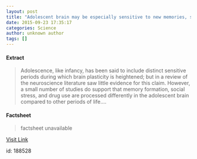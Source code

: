```yaml
---
layout: post
title: "Adolescent brain may be especially sensitive to new memories, social stress, and drug use"
date: 2015-09-23 17:35:17
categories: Science
author: unknown author
tags: []
---
```



#### Extract
>Adolescence, like infancy, has been said to include distinct sensitive periods during which brain plasticity is heightened; but in a review of the neuroscience literature saw little evidence for this claim. However, a small number of studies do support that memory formation, social stress, and drug use are processed differently in the adolescent brain compared to other periods of life....

#### Factsheet
>factsheet unavailable

[Visit Link](http://www.sciencedaily.com/releases/2015/09/150923133517.htm)

id:  188528



